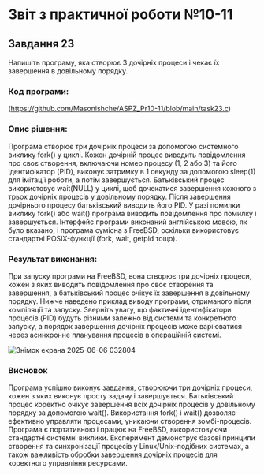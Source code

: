 # Звіт з практичної роботи №10-11
## Завдання 23
Напишіть програму, яка створює 3 дочірніх процеси і чекає їх завершення в довільному порядку.
### Код програми:
(https://github.com/Masonishche/ASPZ_Pr10-11/blob/main/task23.c)

### Опис рішення:
Програма створює три дочірніх процеси за допомогою системного виклику fork() у циклі. Кожен дочірній процес виводить повідомлення про своє створення, включаючи номер процесу (1, 2 або 3) та його ідентифікатор (PID), виконує затримку в 1 секунду за допомогою sleep(1) для імітації роботи, а потім завершується. Батьківський процес використовує wait(NULL) у циклі, щоб дочекатися завершення кожного з трьох дочірніх процесів у довільному порядку. Після завершення дочірнього процесу батьківський виводить його PID. У разі помилки виклику fork() або wait() програма виводить повідомлення про помилку і завершується. Інтерфейс програми виконаний англійською мовою, як було вказано, і програма сумісна з FreeBSD, оскільки використовує стандартні POSIX-функції (fork, wait, getpid тощо).
### Результат виконання:
При запуску програми на FreeBSD, вона створює три дочірніх процеси, кожен з яких виводить повідомлення про своє створення та завершення, а батьківський процес очікує їх завершення в довільному порядку. Нижче наведено приклад виводу програми, отриманого після компіляції та запуску. Зверніть увагу, що фактичні ідентифікатори процесів (PID) будуть різними залежно від системи та конкретного запуску, а порядок завершення дочірніх процесів може варіюватися через асинхронне планування процесів в операційній системі.

![Знімок екрана 2025-06-06 032804](https://github.com/user-attachments/assets/458f8347-3658-4676-ba95-bf5e7ebe12f2)

### Висновок
Програма успішно виконує завдання, створюючи три дочірніх процеси, кожен з яких виконує просту задачу і завершується. Батьківський процес коректно очікує завершення всіх дочірніх процесів у довільному порядку за допомогою wait(). Використання fork() і wait() дозволяє ефективно управляти процесами, уникаючи створення зомбі-процесів. Програма є портативною і працює на FreeBSD, використовуючи стандартні системні виклики. Експеримент демонструє базові принципи створення та синхронізації процесів у Linux/Unix-подібних системах, а також важливість обробки завершення дочірніх процесів для коректного управління ресурсами.

